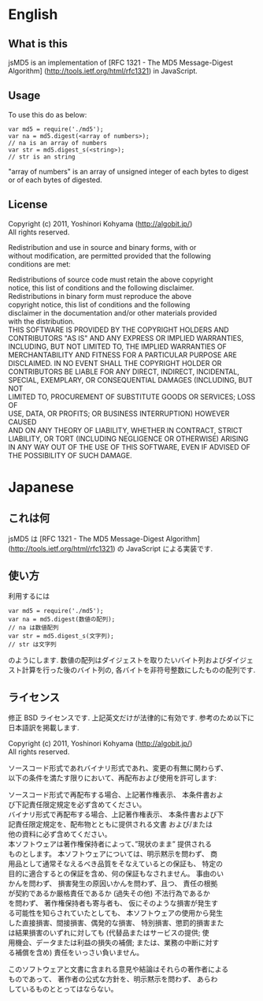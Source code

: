 English
=======

What is this
------------

jsMD5 is an implementation of [RFC 1321 - The MD5 Message-Digest Algorithm] (http://tools.ietf.org/html/rfc1321) in JavaScript.

Usage
-----

To use this do as below:

    var md5 = require('./md5');
    var na = md5.digest(<array of numbers>);
    // na is an array of numbers
    var str = md5.digest_s(<string>);
    // str is an string

"array of numbers" is an array of unsigned integer of each bytes to digest or of each bytes of digested.

License
-------

Copyright (c) 2011, Yoshinori Kohyama (http://algobit.jp/)  
All rights reserved.  

Redistribution and use in source and binary forms, with or  
without modification, are permitted provided that the following  
conditions are met:  

Redistributions of source code must retain the above copyright  
notice, this list of conditions and the following disclaimer.  
Redistributions in binary form must reproduce the above  
copyright notice, this list of conditions and the following  
disclaimer in the documentation and/or other materials provided  
with the distribution.  
THIS SOFTWARE IS PROVIDED BY THE COPYRIGHT HOLDERS AND  
CONTRIBUTORS "AS IS" AND ANY EXPRESS OR IMPLIED WARRANTIES,  
INCLUDING, BUT NOT LIMITED TO, THE IMPLIED WARRANTIES OF  
MERCHANTABILITY AND FITNESS FOR A PARTICULAR PURPOSE ARE  
DISCLAIMED. IN NO EVENT SHALL THE COPYRIGHT HOLDER OR  
CONTRIBUTORS BE LIABLE FOR ANY DIRECT, INDIRECT, INCIDENTAL,  
SPECIAL, EXEMPLARY, OR CONSEQUENTIAL DAMAGES (INCLUDING, BUT NOT  
LIMITED TO, PROCUREMENT OF SUBSTITUTE GOODS OR SERVICES; LOSS OF  
USE, DATA, OR PROFITS; OR BUSINESS INTERRUPTION) HOWEVER CAUSED  
AND ON ANY THEORY OF LIABILITY, WHETHER IN CONTRACT, STRICT  
LIABILITY, OR TORT (INCLUDING NEGLIGENCE OR OTHERWISE) ARISING  
IN ANY WAY OUT OF THE USE OF THIS SOFTWARE, EVEN IF ADVISED OF  
THE POSSIBILITY OF SUCH DAMAGE.  


Japanese
========

これは何
--------

jsMD5 は [RFC 1321 - The MD5 Message-Digest Algorithm] (http://tools.ietf.org/html/rfc1321) の JavaScript による実装です.

使い方
------

利用するには

    var md5 = require('./md5'); 
    var na = md5.digest(数値の配列); 
    // na は数値配列
    var str = md5.digest_s(文字列);
    // str は文字列

のようにします.
数値の配列はダイジェストを取りたいバイト列およびダイジェスト計算を行った後のバイト列の, 各バイトを非符号整数にしたものの配列です.

ライセンス
----------

修正 BSD ライセンスです.
上記英文だけが法律的に有効です.
参考のため以下に日本語訳を掲載します.

Copyright (c) 2011, Yoshinori Kohyama (http://algobit.jp/)  
All rights reserved.  

ソースコード形式であれバイナリ形式であれ、変更の有無に関わらず、  
以下の条件を満たす限りにおいて、再配布および使用を許可します:  

ソースコード形式で再配布する場合、上記著作権表示、 本条件書およ  
び下記責任限定規定を必ず含めてください。  
バイナリ形式で再配布する場合、上記著作権表示、 本条件書および下  
記責任限定規定を、配布物とともに提供される文書 および/または  
他の資料に必ず含めてください。  
本ソフトウェアは著作権保持者によって、”現状のまま” 提供される  
ものとします。 本ソフトウェアについては、明示黙示を問わず、 商  
用品として通常そなえるべき品質をそなえているとの保証も、 特定の  
目的に適合するとの保証を含め、何の保証もなされません。 事由のい  
かんを問わず、 損害発生の原因いかんを問わず、且つ、 責任の根拠  
が契約であるか厳格責任であるか (過失その他) 不法行為であるか  
を問わず、 著作権保持者も寄与者も、 仮にそのような損害が発生す  
る可能性を知らされていたとしても、 本ソフトウェアの使用から発生  
した直接損害、間接損害、偶発的な損害、 特別損害、懲罰的損害また  
は結果損害のいずれに対しても (代替品またはサービスの提供; 使  
用機会、データまたは利益の損失の補償; または、業務の中断に対す  
る補償を含め) 責任をいっさい負いません。  

このソフトウェアと文書に含まれる意見や結論はそれらの著作者による  
ものであって、 著作者の公式な方針を、明示黙示を問わず、 あらわ  
しているものととってはならない。  
